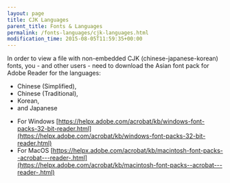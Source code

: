 ```yaml
---
layout: page
title: CJK Languages
parent_title: Fonts & Languages
permalink: /fonts-languages/cjk-languages.html
modification_time: 2015-08-05T11:59:35+00:00
---
```


In order to view a file with non-embedded CJK (chinese-japanese-korean) fonts, you - and other users -
need to download the Asian font pack for Adobe Reader for the languages:
 * Chinese (Simplified),
 * Chinese (Traditional),
 * Korean,
 * and Japanese

- For Windows [https://helpx.adobe.com/acrobat/kb/windows-font-packs-32-bit-reader.html](https://helpx.adobe.com/acrobat/kb/windows-font-packs-32-bit-reader.html)
- For MacOS [https://helpx.adobe.com/acrobat/kb/macintosh-font-packs--acrobat---reader-.html](https://helpx.adobe.com/acrobat/kb/macintosh-font-packs--acrobat---reader-.html)

